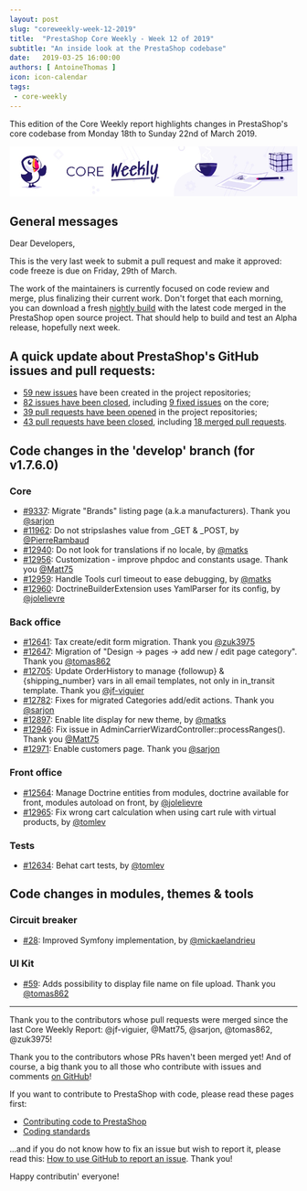 ```yaml
---
layout: post
slug: "coreweekly-week-12-2019"
title:  "PrestaShop Core Weekly - Week 12 of 2019"
subtitle: "An inside look at the PrestaShop codebase"
date:   2019-03-25 16:00:00
authors: [ AntoineThomas ]
icon: icon-calendar
tags:
 - core-weekly
---
```


This edition of the Core Weekly report highlights changes in PrestaShop's core codebase from Monday 18th to Sunday 22nd of March 2019.

![Core Weekly banner](/assets/images/2018/12/banner-core-weekly.jpg)


## General messages

Dear Developers,

This is the very last week to submit a pull request and make it approved: code freeze is due on Friday, 29th of March.

The work of the maintainers is currently focused on code review and merge, plus finalizing their current work. Don't forget that each morning, you can download a fresh [nightly build](https://nightly.prestashop.com/) with the latest code merged in the PrestaShop open source project. That should help to build and test an Alpha release, hopefully next week.


## A quick update about PrestaShop's GitHub issues and pull requests:

- [59 new issues](https://github.com/search?q=org%3APrestaShop+is%3Apublic++-repo%3Aprestashop%2Fprestashop.github.io++is%3Aissue+created%3A2019-03-18..2019-03-24) have been created in the project repositories;
- [82 issues have been closed](https://github.com/search?q=org%3APrestaShop+is%3Apublic++-repo%3Aprestashop%2Fprestashop.github.io++is%3Aissue+closed%3A2019-03-18..2019-03-24), including [9 fixed issues](https://github.com/search?q=org%3APrestaShop+is%3Apublic++-repo%3Aprestashop%2Fprestashop.github.io++is%3Aissue+label%3Afixed+closed%3A2019-03-18..2019-03-24) on the core;
- [39 pull requests have been opened](https://github.com/search?q=org%3APrestaShop+is%3Apublic++-repo%3Aprestashop%2Fprestashop.github.io++is%3Apr+created%3A2019-03-18..2019-03-24) in the project repositories;
- [43 pull requests have been closed](https://github.com/search?q=org%3APrestaShop+is%3Apublic++-repo%3Aprestashop%2Fprestashop.github.io++is%3Apr+closed%3A2019-03-18..2019-03-24), including [18 merged pull requests](https://github.com/search?q=org%3APrestaShop+is%3Apublic++-repo%3Aprestashop%2Fprestashop.github.io++is%3Apr+merged%3A2019-03-18..2019-03-24).


## Code changes in the 'develop' branch (for v1.7.6.0)

### Core

* [#9337](https://github.com/PrestaShop/PrestaShop/pull/9337): Migrate "Brands" listing page (a.k.a manufacturers). Thank you [@sarjon](https://github.com/sarjon)
* [#11962](https://github.com/PrestaShop/PrestaShop/pull/11962): Do not stripslashes value from _GET & _POST, by [@PierreRambaud](https://github.com/PierreRambaud)
* [#12940](https://github.com/PrestaShop/PrestaShop/pull/12940): Do not look for translations if no locale, by [@matks](https://github.com/matks)
* [#12956](https://github.com/PrestaShop/PrestaShop/pull/12956): Customization - improve phpdoc and constants usage. Thank you [@Matt75](https://github.com/Matt75)
* [#12959](https://github.com/PrestaShop/PrestaShop/pull/12959): Handle Tools curl timeout to ease debugging, by [@matks](https://github.com/matks)
* [#12960](https://github.com/PrestaShop/PrestaShop/pull/12960): DoctrineBuilderExtension uses YamlParser for its config, by [@jolelievre](https://github.com/jolelievre)


### Back office

* [#12641](https://github.com/PrestaShop/PrestaShop/pull/12641): Tax create/edit form migration. Thank you [@zuk3975](https://github.com/zuk3975)
* [#12647](https://github.com/PrestaShop/PrestaShop/pull/12647): Migration of "Design -> pages -> add new / edit page category". Thank you [@tomas862](https://github.com/tomas862)
* [#12705](https://github.com/PrestaShop/PrestaShop/pull/12705): Update OrderHistory to manage {followup} & {shipping_number} vars in all email templates, not only in in_transit template. Thank you [@jf-viguier](https://github.com/jf-viguier)
* [#12782](https://github.com/PrestaShop/PrestaShop/pull/12782): Fixes for migrated Categories add/edit actions. Thank you [@sarjon](https://github.com/sarjon)
* [#12897](https://github.com/PrestaShop/PrestaShop/pull/12897): Enable lite display for new theme, by [@matks](https://github.com/matks)
* [#12946](https://github.com/PrestaShop/PrestaShop/pull/12946): Fix issue in AdminCarrierWizardController::processRanges(). Thank you [@Matt75](https://github.com/Matt75)
* [#12971](https://github.com/PrestaShop/PrestaShop/pull/12971): Enable customers page. Thank you [@sarjon](https://github.com/sarjon)


### Front office

* [#12564](https://github.com/PrestaShop/PrestaShop/pull/12564): Manage Doctrine entities from modules, doctrine available for front, modules autoload on front, by [@jolelievre](https://github.com/jolelievre)
* [#12965](https://github.com/PrestaShop/PrestaShop/pull/12965): Fix wrong cart calculation when using cart rule with virtual products, by [@tomlev](https://github.com/tomlev)


### Tests

* [#12634](https://github.com/PrestaShop/PrestaShop/pull/12634): Behat cart tests, by [@tomlev](https://github.com/tomlev)


## Code changes in modules, themes & tools

### Circuit breaker

* [#28](https://github.com/PrestaShop/circuit-breaker/pull/28): Improved Symfony implementation, by [@mickaelandrieu](https://github.com/mickaelandrieu)


### UI Kit

* [#59](https://github.com/PrestaShop/prestashop-ui-kit/pull/59): Adds possibility to display file name on file upload. Thank you [@tomas862](https://github.com/tomas862)


<hr />

Thank you to the contributors whose pull requests were merged since the last Core Weekly Report: @jf-viguier, @Matt75, @sarjon, @tomas862, @zuk3975!

Thank you to the contributors whose PRs haven't been merged yet! And of course, a big thank you to all those who contribute with issues and comments [on GitHub](https://github.com/PrestaShop/PrestaShop)!

If you want to contribute to PrestaShop with code, please read these pages first:

 * [Contributing code to PrestaShop](https://devdocs.prestashop.com/1.7/contribute/contribution-guidelines/)
 * [Coding standards](https://devdocs.prestashop.com/1.7/development/coding-standards/)

...and if you do not know how to fix an issue but wish to report it, please read this: [How to use GitHub to report an issue](https://devdocs.prestashop.com/1.7/contribute/contribute-reporting-issues/). Thank you!

Happy contributin' everyone!
